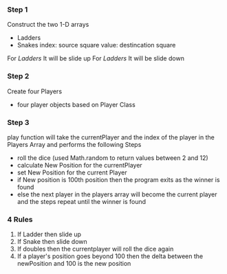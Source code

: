### Step 1
Construct the two 1-D arrays 
- Ladders
- Snakes
index: source square
value: destincation square

For *Ladders* It will be slide up
For *Ladders* It will be slide down

### Step 2
Create four Players
- four player objects based on Player Class

### Step 3
play function will take the currentPlayer and the index of the player in the Players Array and performs the following Steps
- roll the dice (used Math.random to return values between 2 and 12)
- calculate New Position for the currentPlayer
- set New Position for the current Player
- if New position is 100th position then the program exits as the winner is found
- else the next player in the players array will become the current player and the steps repeat until the winner is found

### 4 Rules
1) If Ladder then slide up
2) If Snake then slide down
3) If doubles then the currentplayer will roll the dice again
4) If a player's position goes beyond 100 then the delta between the newPosition and 100 is the new position 
